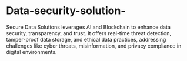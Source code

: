 # Data-security-solution-
Secure Data Solutions leverages AI and Blockchain to enhance data security, transparency, and trust. It offers real-time threat detection, tamper-proof data storage, and ethical data practices, addressing challenges like cyber threats, misinformation, and privacy compliance in digital environments.
